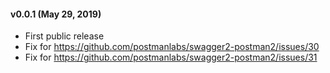 #### v0.0.1 (May 29, 2019)
* First public release
* Fix for https://github.com/postmanlabs/swagger2-postman2/issues/30
* Fix for https://github.com/postmanlabs/swagger2-postman2/issues/31
